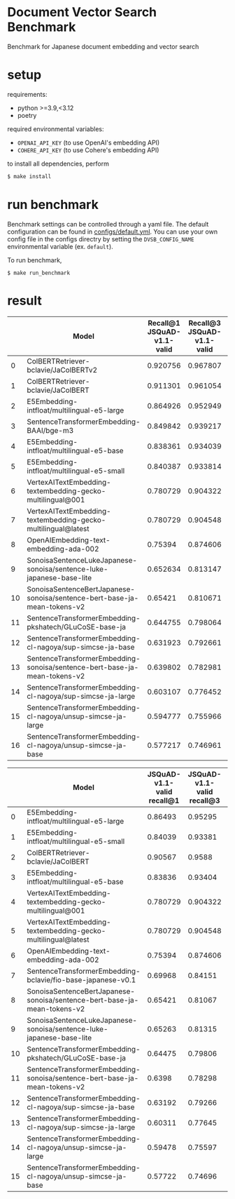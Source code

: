 # Document Vector Search Benchmark

Benchmark for Japanese document embedding and vector search

# setup

requirements:

- python >=3.9,<3.12
- poetry

required environmental variables:

- `OPENAI_API_KEY` (to use OpenAI's embedding API)
- `COHERE_API_KEY` (to use Cohere's embedding API)

to install all dependencies, perform

```bash
$ make install
```

# run benchmark

Benchmark settings can be controlled through a yaml file. The default configuration can be found in [configs/default.yml](./configs/default.yml).
You can use your own config file in the configs directry by setting the `DVSB_CONFIG_NAME` environmental variable (ex. `default`).

To run benchmark,

```
$ make run_benchmark
```

# result


|    | Model                                                                     |   Recall@1 JSQuAD-v1.1-valid |   Recall@3 JSQuAD-v1.1-valid |   Recall@5 JSQuAD-v1.1-valid |   Recall@10 JSQuAD-v1.1-valid |   Recall@3 MIRACL-v1.0-dev |   Recall@5 MIRACL-v1.0-dev |   Recall@10 MIRACL-v1.0-dev |   Recall@100 MIRACL-v1.0-dev |
|----|---------------------------------------------------------------------------|------------------------------|------------------------------|------------------------------|-------------------------------|----------------------------|----------------------------|-----------------------------|------------------------------|
|  0 | ColBERTRetriever-bclavie/JaColBERTv2                                      |                     0.920756 |                     0.967807 |                     0.976587 |                      0.982665 |                  0.622286  |                   0.713644 |                    0.82424  |                     0.970855 |
|  1 | ColBERTRetriever-bclavie/JaColBERT                                        |                     0.911301 |                     0.961054 |                     0.970059 |                      0.977262 |                  0.555464  |                   0.639378 |                    0.748628 |                     0.933103 |
|  2 | E5Embedding-intfloat/multilingual-e5-large                                |                     0.864926 |                     0.952949 |                     0.965781 |                      0.977488 |                  0.658555  |                   0.741041 |                    0.835273 |                     0.982559 |
|  3 | SentenceTransformerEmbedding-BAAI/bge-m3                                  |                     0.849842 |                     0.939217 |                     0.958577 |                      0.975912 |                  0.686322  |                   0.769516 |                    0.85376  |                     0.980984 |
|  4 | E5Embedding-intfloat/multilingual-e5-base                                 |                     0.838361 |                     0.934039 |                     0.954975 |                      0.972535 |                  0.612025  |                   0.687829 |                    0.798884 |                     0.976868 |
|  5 | E5Embedding-intfloat/multilingual-e5-small                                |                     0.840387 |                     0.933814 |                     0.95385  |                      0.972985 |                  0.59911   |                   0.688636 |                    0.783391 |                     0.972148 |
|  6 | VertexAITextEmbedding-textembedding-gecko-multilingual@001                |                     0.780729 |                     0.904322 |                     0.932463 |                      0.961054 |                  N/A  |                   N/A |                    N/A |                     N/A |
|  7 | VertexAITextEmbedding-textembedding-gecko-multilingual@latest             |                     0.780729 |                     0.904548 |                     0.932238 |                      0.960603 |                  N/A  |                   N/A |                    N/A |                     N/A |
|  8 | OpenAIEmbedding-text-embedding-ada-002                                    |                     0.75394  |                     0.874606 |                     0.906799 |                      0.937866 |                  N/A  |                   N/A |                    N/A |                     N/A |
|  9 | SonoisaSentenceLukeJapanese-sonoisa/sentence-luke-japanese-base-lite      |                     0.652634 |                     0.813147 |                     0.861324 |                      0.908825 |                  0.144617  |                   0.211484 |                    0.297427 |                     0.622732 |
|  10 | SonoisaSentenceBertJapanese-sonoisa/sentence-bert-base-ja-mean-tokens-v2  |                     0.65421  |                     0.810671 |                     0.8629   |                      0.914228 |                  0.170388  |                   0.221441 |                    0.314252 |                     0.660344 |
|  11 | SentenceTransformerEmbedding-pkshatech/GLuCoSE-base-ja                    |                     0.644755 |                     0.798064 |                     0.846466 |                      0.896668 |                  0.472039  |                   0.546962 |                    0.645746 |                     0.861757 |
|  12 | SentenceTransformerEmbedding-cl-nagoya/sup-simcse-ja-base                 |                     0.631923 |                     0.792661 |                     0.848942 |                      0.897118 |                  0.136905  |                   0.185814 |                    0.26734  |                     0.590408 |
| 13 | SentenceTransformerEmbedding-sonoisa/sentence-bert-base-ja-mean-tokens-v2 |                     0.639802 |                     0.782981 |                     0.841288 |                      0.894867 |                  0.203452  |                   0.26437  |                    0.357611 |                     0.708596 |
| 14 | SentenceTransformerEmbedding-cl-nagoya/sup-simcse-ja-large                |                     0.603107 |                     0.776452 |                     0.833408 |                      0.889239 |                  0.154618  |                   0.202999 |                    0.293636 |                     0.584585 |
| 15 | SentenceTransformerEmbedding-cl-nagoya/unsup-simcse-ja-large              |                     0.594777 |                     0.755966 |                     0.8181   |                      0.879559 |                  0.102252  |                   0.142104 |                    0.218686 |                     0.52806  |
| 16 | SentenceTransformerEmbedding-cl-nagoya/unsup-simcse-ja-base               |                     0.577217 |                     0.746961 |                     0.804142 |                      0.870779 |                  0.0963266 |                   0.121559 |                    0.195299 |                     0.500001 |

|    | Model                                                                     |   JSQuAD-v1.1-valid recall@1 |   JSQuAD-v1.1-valid recall@3 |   JSQuAD-v1.1-valid recall@5 |   JSQuAD-v1.1-valid recall@10 | MrTyDi-v1.0-test recall@1   | MrTyDi-v1.0-test recall@3   | MrTyDi-v1.0-test recall@5   | MrTyDi-v1.0-test recall@10   | MIRACL-v1.0-dev recall@1   | MIRACL-v1.0-dev recall@3   | MIRACL-v1.0-dev recall@5   | MIRACL-v1.0-dev recall@10   |
|----|---------------------------------------------------------------------------|------------------------------|------------------------------|------------------------------|-------------------------------|-----------------------------|-----------------------------|-----------------------------|------------------------------|----------------------------|----------------------------|----------------------------|-----------------------------|
|  0 | E5Embedding-intfloat/multilingual-e5-large                                |                     0.86493  |                     0.95295  |                     0.96578  |                      0.97749  | 0.61157                     | 0.81273                     | 0.85625                     | 0.89306                      | 0.3348                     | 0.52176                    | 0.59992                    | 0.69678                     |
|  1 | E5Embedding-intfloat/multilingual-e5-small                                |                     0.84039  |                     0.93381  |                     0.95385  |                      0.97299  | 0.57106                     | 0.76366                     | 0.79421                     | 0.84444                      | 0.28925                    | 0.46448                    | 0.54013                    | 0.64014                     |
|  2 | ColBERTRetriever-bclavie/JaColBERT                                                         |                     0.90567  |                     0.9588   |                     0.96826  |                      0.97794  | 0.56134                     | 0.74444                     | 0.78079                     | 0.82083                      | 0.27699                    | 0.46369                    | 0.54606                    | 0.64494                     |
|  3 | E5Embedding-intfloat/multilingual-e5-base                                 |                     0.83836  |                     0.93404  |                     0.95498  |                      0.97253  | 0.57917                     | 0.77708                     | 0.81505                     | 0.85718                      | 0.31226                    | 0.48195                    | 0.55337                    | 0.63197                     |
|  4 | VertexAITextEmbedding-textembedding-gecko-multilingual@001                |                     0.780729 |                     0.904322 |                     0.932463 |                      0.961054 | ---                         | ---                         | ---                         | ---                          | ---                        | ---                        | ---                        | ---                         |
|  5 | VertexAITextEmbedding-textembedding-gecko-multilingual@latest             |                     0.780729 |                     0.904548 |                     0.932238 |                      0.960603 | ---                         | ---                         | ---                         | ---                          | ---                        | ---                        | ---                        | ---                         |
|  6 | OpenAIEmbedding-text-embedding-ada-002                                    |                     0.75394  |                     0.874606 |                     0.906799 |                      0.937866 | ---                         | ---                         | ---                         | ---                          | ---                        | ---                        | ---                        | ---                         |
|  7 | SentenceTransformerEmbedding-bclavie/fio-base-japanese-v0.1               |                     0.69968  |                     0.84151  |                     0.87933  |                      0.92436  | 0.3912                      | 0.58241                     | 0.64907                     | 0.71157                      | 0.14853                    | 0.27872                    | 0.35786                    | 0.46295                     |
|  8 | SonoisaSentenceBertJapanese-sonoisa/sentence-bert-base-ja-mean-tokens-v2  |                     0.65421  |                     0.81067  |                     0.8629   |                      0.91423  | 0.30116                     | 0.4875                      | 0.54884                     | 0.61157                      | 0.07305                    | 0.17223                    | 0.224                      | 0.33838                     |
|  9 | SonoisaSentenceLukeJapanese-sonoisa/sentence-luke-japanese-base-lite      |                     0.65263  |                     0.81315  |                     0.86132  |                      0.90882  | 0.24282                     | 0.39722                     | 0.47037                     | 0.54352                      | 0.07116                    | 0.15504                    | 0.21505                    | 0.30468                     |
| 10 | SentenceTransformerEmbedding-pkshatech/GLuCoSE-base-ja                    |                     0.64475  |                     0.79806  |                     0.84647  |                      0.89667  | 0.46968                     | 0.61713                     | 0.66921                     | 0.73542                      | 0.2124                     | 0.36852                    | 0.43225                    | 0.51465                     |
| 11 | SentenceTransformerEmbedding-sonoisa/sentence-bert-base-ja-mean-tokens-v2 |                     0.6398   |                     0.78298  |                     0.84129  |                      0.89487  | 0.30417                     | 0.45417                     | 0.525                       | 0.59861                      | 0.09431                    | 0.1966                     | 0.25401                    | 0.3543                      |
| 12 | SentenceTransformerEmbedding-cl-nagoya/sup-simcse-ja-base                 |                     0.63192  |                     0.79266  |                     0.84894  |                      0.89712  | 0.28866                     | 0.45417                     | 0.51435                     | 0.58032                      | 0.05196                    | 0.13299                    | 0.17717                    | 0.26391                     |
| 13 | SentenceTransformerEmbedding-cl-nagoya/sup-simcse-ja-large                |                     0.60311  |                     0.77645  |                     0.83341  |                      0.88924  | 0.29329                     | 0.45856                     | 0.51736                     | 0.58102                      | 0.07263                    | 0.15921                    | 0.21258                    | 0.29529                     |
| 14 | SentenceTransformerEmbedding-cl-nagoya/unsup-simcse-ja-large              |                     0.59478  |                     0.75597  |                     0.8181   |                      0.87956  | 0.21574                     | 0.36134                     | 0.40556                     | 0.48287                      | 0.05774                    | 0.11392                    | 0.15792                    | 0.23963                     |
| 15 | SentenceTransformerEmbedding-cl-nagoya/unsup-simcse-ja-base               |                     0.57722  |                     0.74696  |                     0.80414  |                      0.87078  | 0.18495                     | 0.31528                     | 0.38264                     | 0.46875                      | 0.04061                    | 0.11226                    | 0.15183                    | 0.22628                     |
